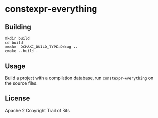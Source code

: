 # constexpr-everything

## Building

```
mkdir build
cd build
cmake -DCMAKE_BUILD_TYPE=Debug ..
cmake --build .
```

## Usage

Build a project with a compilation database, run `constexpr-everything` on the source files.

## License

Apache 2
Copyright Trail of Bits